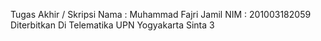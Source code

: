 Tugas Akhir / Skripsi
Nama : Muhammad Fajri Jamil 
NIM : 201003182059 
Diterbitkan Di Telematika UPN Yogyakarta Sinta 3
